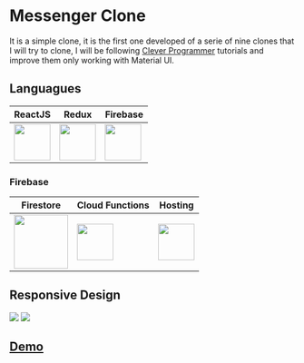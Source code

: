 # Messenger Clone

It is a simple clone, it is the first one developed of a serie of nine clones that I will try to clone, I will be following [Clever Programmer](https://www.youtube.com/channel/UCqrILQNl5Ed9Dz6CGMyvMTQ) tutorials and improve them only working with Material UI.

## Languagues
| ReactJS       | Redux        |  Firebase     |
| ------------- | ------------ |-------------  |
| <img src="https://user-images.githubusercontent.com/40800776/90923697-bc897e80-e3b3-11ea-869a-5a7b54e1dd0c.png" width="64"> | <img src="https://user-images.githubusercontent.com/40800776/90924485-29514880-e3b5-11ea-8e40-885919e2e62f.png" width="64"> | <img src="https://user-images.githubusercontent.com/40800776/90924732-9a90fb80-e3b5-11ea-9135-8cb06991b8ac.png" width="64">

### Firebase
| Firestore       | Cloud Functions | Hosting         |
| -------------   | -------------   | -------------   |
| <img src="https://user-images.githubusercontent.com/40800776/90929296-13945100-e3be-11ea-8389-b1aa12eb7209.png" width="95"> | <img src="https://user-images.githubusercontent.com/40800776/90929436-59511980-e3be-11ea-854a-936c6e802386.png" width="64"> | <img src="https://user-images.githubusercontent.com/40800776/90929520-83a2d700-e3be-11ea-985a-dfa49aeeb281.png" width="64">

## Responsive Design

<img src="https://user-images.githubusercontent.com/40800776/91623385-f3860400-e960-11ea-90c3-0f30c7024f7c.png" />
<img src="https://user-images.githubusercontent.com/40800776/91623446-26c89300-e961-11ea-9af0-ed5953c0d75a.png" />

## [Demo](messengerclonejj.web.app)
